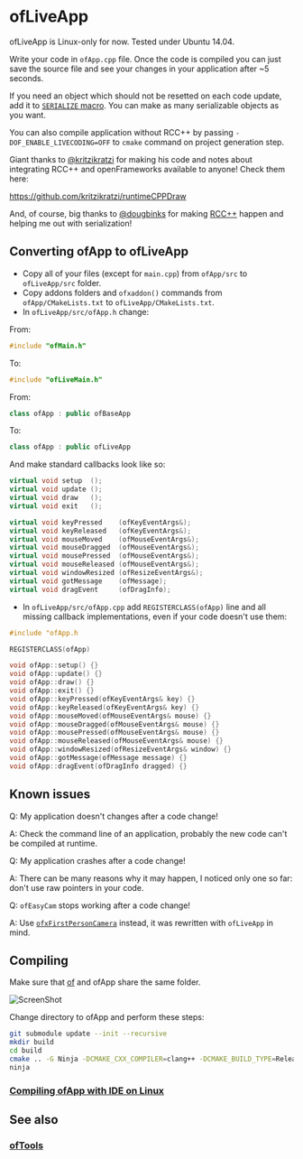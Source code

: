 ofLiveApp
=========

ofLiveApp is Linux-only for now. Tested under Ubuntu 14.04.

Write your code in `ofApp.cpp` file. Once the code is compiled you can just save the source file and see your changes in your application after ~5 seconds.

If you need an object which should not be resetted on each code update, add it to [`SERIALIZE` macro](https://github.com/ofnode/ofLiveApp/blob/18974f5/src/ofApp.h#L24). You can make as many serializable objects as you want.

You can also compile application without RCC++ by passing `-DOF_ENABLE_LIVECODING=OFF` to `cmake` command on project generation step.

Giant thanks to [@kritzikratzi](https://github.com/kritzikratzi) for making his code and notes about integrating RCC++ and openFrameworks available to anyone! Check them here:

https://github.com/kritzikratzi/runtimeCPPDraw

And, of course, big thanks to [@dougbinks](https://github.com/dougbinks) for making [RCC++](https://github.com/RuntimeCompiledCPlusPlus/RuntimeCompiledCPlusPlus) happen and helping me out with serialization!

Converting ofApp to ofLiveApp
-----------------------------

 * Copy all of your files (except for `main.cpp`) from `ofApp/src` to `ofLiveApp/src` folder.
 * Copy addons folders and `ofxaddon()` commands from `ofApp/CMakeLists.txt` to `ofLiveApp/CMakeLists.txt`.
 * In `ofLiveApp/src/ofApp.h` change:

From:
```cpp
#include "ofMain.h"
```
To:
```cpp
#include "ofLiveMain.h"
```
From:
```cpp
class ofApp : public ofBaseApp
```
To:
```cpp
class ofApp : public ofLiveApp
```
And make standard callbacks look like so:
```cpp
virtual void setup  ();
virtual void update ();
virtual void draw   ();
virtual void exit   ();

virtual void keyPressed    (ofKeyEventArgs&);
virtual void keyReleased   (ofKeyEventArgs&);
virtual void mouseMoved    (ofMouseEventArgs&);
virtual void mouseDragged  (ofMouseEventArgs&);
virtual void mousePressed  (ofMouseEventArgs&);
virtual void mouseReleased (ofMouseEventArgs&);
virtual void windowResized (ofResizeEventArgs&);
virtual void gotMessage    (ofMessage);
virtual void dragEvent     (ofDragInfo);
```

  * In `ofLiveApp/src/ofApp.cpp` add `REGISTERCLASS(ofApp)` line and all missing callback implementations, even if your code doesn't use them:

```cpp
#include "ofApp.h

REGISTERCLASS(ofApp)

void ofApp::setup() {}
void ofApp::update() {}
void ofApp::draw() {}
void ofApp::exit() {}
void ofApp::keyPressed(ofKeyEventArgs& key) {}
void ofApp::keyReleased(ofKeyEventArgs& key) {}
void ofApp::mouseMoved(ofMouseEventArgs& mouse) {}
void ofApp::mouseDragged(ofMouseEventArgs& mouse) {}
void ofApp::mousePressed(ofMouseEventArgs& mouse) {}
void ofApp::mouseReleased(ofMouseEventArgs& mouse) {}
void ofApp::windowResized(ofResizeEventArgs& window) {}
void ofApp::gotMessage(ofMessage message) {}
void ofApp::dragEvent(ofDragInfo dragged) {}
```

Known issues
------------

Q: My application doesn't changes after a code change!

A: Check the command line of an application, probably the new code can't be compiled at runtime.

Q: My application crashes after a code change!

A: There can be many reasons why it may happen, I noticed only one so far: don't use raw pointers in your code.

Q: `ofEasyCam` stops working after a code change!

A: Use [`ofxFirstPersonCamera`]() instead, it was rewritten with `ofLiveApp` in mind.

Compiling
---------

Make sure that [of](https://github.com/ofnode/of) and ofApp share the same folder.

![ScreenShot](http://i.imgur.com/xTQQYv4.png)

Change directory to ofApp and perform these steps:

```bash
git submodule update --init --recursive
mkdir build
cd build
cmake .. -G Ninja -DCMAKE_CXX_COMPILER=clang++ -DCMAKE_BUILD_TYPE=Release
ninja
```

### [Compiling ofApp with IDE on Linux](https://github.com/ofnode/of/wiki/Compiling-ofApp-with-IDE-on-Linux)


See also
--------

### [ofTools](https://github.com/ofnode/ofTools)

